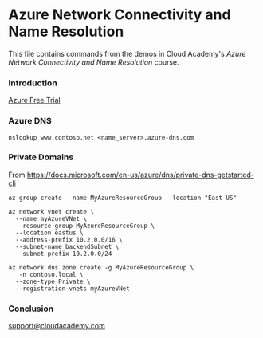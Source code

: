 # Azure Network Connectivity and Name Resolution
This file contains commands from the demos in Cloud Academy's _Azure Network Connectivity and Name Resolution_ course.  

### Introduction
[Azure Free Trial](https://azure.microsoft.com/free)  

### Azure DNS
```
nslookup www.contoso.net <name_server>.azure-dns.com
```

### Private Domains
From https://docs.microsoft.com/en-us/azure/dns/private-dns-getstarted-cli
```
az group create --name MyAzureResourceGroup --location "East US"

az network vnet create \
  --name myAzureVNet \
  --resource-group MyAzureResourceGroup \
  --location eastus \
  --address-prefix 10.2.0.0/16 \
  --subnet-name backendSubnet \
  --subnet-prefix 10.2.0.0/24

az network dns zone create -g MyAzureResourceGroup \
   -n contoso.local \
  --zone-type Private \
  --registration-vnets myAzureVNet
```

### Conclusion
support@cloudacademy.com
